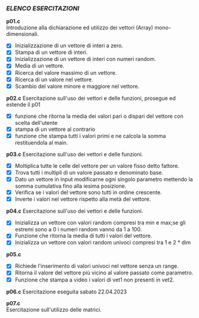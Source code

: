 ### *ELENCO ESERCITAZIONI*

**p01.c**  
Introduzione alla dichiarazione ed utilizzo dei vettori (Array) mono-dimensionali.
- [x] Inizializzazione di un vettore di interi a zero.
- [x] Stampa di un vettore di interi.
- [x] Inizializzazione di un vettore di interi con numeri random.
- [x] Media di un vettore.
- [x] Ricerca del valore massimo di un vettore.
- [x] Ricerca di un valore nel vettore.
- [x] Scambio del valore minore e maggiore nel vettore.

**p02.c**
Esercitazione sull'uso dei vettori e delle funzioni, prosegue ed estende il p01
- [x] funzione che ritorna la media dei valori pari o dispari del vettore con scelta dell'utente
- [x] stampa di un vettore al contrario
- [x] funzione che stampa tutti i valori primi e ne calcola la somma restituendola al main.

**p03.c**
Esercitazione sull'uso dei vettori e delle funzioni.
- [x] Moltiplica tutte le celle del vettore per un valore fisso detto fattore.
- [x] Trova tutti i multipli di un valore passato e denominato base.
- [x] Dato un vettore in input modificarne ogni singolo parametro mettendo la somma cumulativa fino alla iesima posizione.
- [x] Verifica se i valori del vettore sono tutti in ordine crescente.
- [x] Inverte i valori nel vettore rispetto alla metà del vettore.

**p04.c**
Esercitazione sull'uso dei vettori e delle funzioni.
- [x] Inizializza un vettore con valori random compresi tra min e max;se gli estremi sono a 0 i numeri random vanno da 1 a 100.
- [x] Funzione che ritorna la media di tutti i valori del vettore.
- [x] Inizializza un vettore con valori random univoci compresi tra 1 e 2 * dim

**p05.c**
- [x] Richiede l'inserimento di valori univoci nel vettore senza un range.
- [x] Ritorna il valore del vettore più vicino al valore passato come parametro.
- [x] Funzione che stampa a video i valori di vet1 non presenti in vet2.

**p06.c**
Esercitazione eseguita sabato 22.04.2023

**p07.c**   
Esercitazione sull'utilizzo delle matrici.